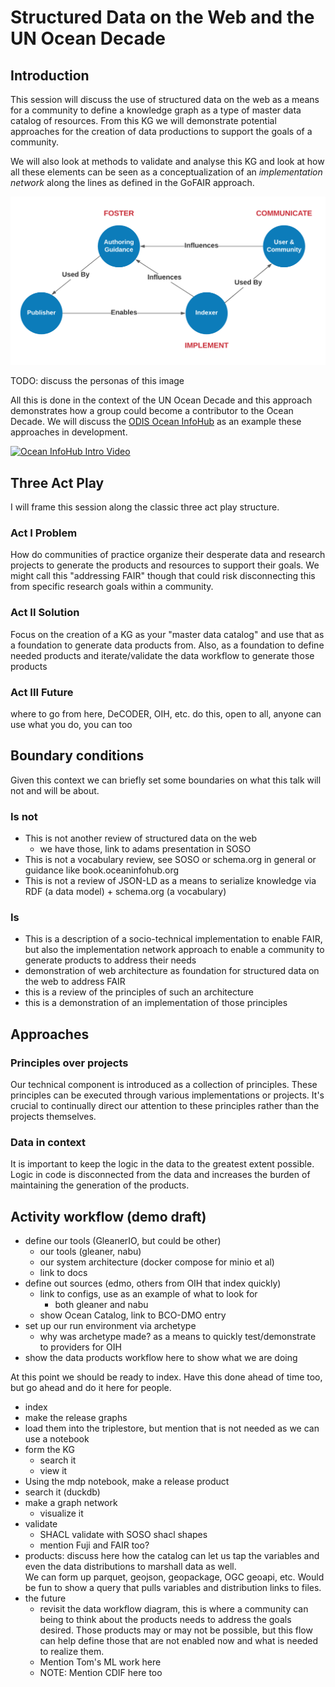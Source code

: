 # Structured Data on the Web and the UN Ocean Decade

## Introduction

This session will discuss the use of structured data on the web as a means
for a community to define a knowledge graph as a type of master
data catalog of resources. From this KG we will demonstrate
potential approaches for the creation of data productions to
support the goals of a community.

We will also look at methods to validate and analyse this KG
and look at how all these elements can be seen as a conceptualization
of an _implementation network_ along the lines as defined in the
GoFAIR approach.

![relations](../../docs/images/relations.png)

TODO: discuss the personas of this image

All this is done in the context of the UN Ocean Decade and this approach
demonstrates how a group could become a contributor to the Ocean Decade.
We will discuss the [ODIS Ocean InfoHub](https://oceaninfohub.org/project-overview/)
as an example these approaches in development.

[![Ocean InfoHub Intro Video](https://img.youtube.com/vi/KrxeZrPg0u8/0.jpg)](https://www.youtube.com/watch?v=KrxeZrPg0u8)

## Three Act Play

I will frame this session along the classic three act play structure.

### Act I  Problem

How do communities of practice organize their desperate data and research
projects to generate the products and resources to support their goals.
We might call this "addressing FAIR" though that could risk disconnecting
this from specific research goals within a community.

### Act II Solution

Focus on the creation of a KG as your "master data catalog" and
use that as a foundation to generate data products from. Also,
as a foundation to define needed products and iterate/validate the
data workflow to generate those products

### Act III Future

where to go from here, DeCODER, OIH, etc.
do this, open to all, anyone can use what you do, you can too

## Boundary conditions

Given this context we can briefly set some boundaries on what
this talk will not and will be about.

### Is not

* This is not another review of structured data on the web
    - we have those, link to adams presentation in SOSO
* This is not a vocabulary review, see SOSO or schema.org in general
  or guidance like book.oceaninfohub.org
* This is not a review of JSON-LD as a means to serialize knowledge via
  RDF (a data model) + schema.org (a vocabulary)

### Is

* This is a description of a socio-technical implementation
  to enable FAIR, but also the implementation network approach
  to enable a community to generate products to address their needs
* demonstration of web architecture as foundation for structured data
  on the web to address FAIR
* this is a review of the principles of such an architecture
* this is a demonstration of an implementation of those principles

## Approaches

### Principles over projects

Our technical component is introduced as a collection of principles. These principles can be executed through various
implementations or projects. It's crucial to continually direct our attention to these principles rather than the
projects themselves.

### Data in context

It is important to keep the logic in the data to the greatest
extent possible. Logic in code is disconnected from the data
and increases the burden of maintaining the generation of the products.

## Activity workflow (demo draft)

* define our tools (GleanerIO, but could be other)
    - our tools (gleaner, nabu)
    - our system architecture (docker compose for minio et al)
    - link to docs
* define out sources (edmo, others from OIH that index quickly)
    - link to configs, use as an example of what to look for
        - both gleaner and nabu
    - show Ocean Catalog, link to BCO-DMO entry
* set up our run environment via archetype
    - why was archetype made? as a means to quickly test/demonstrate to providers for OIH
* show the data products workflow here to show what we are doing

At this point we should be ready to index. Have this done ahead of time too,
but go ahead and do it here for people.

* index
* make the release graphs
* load them into the triplestore, but mention that is not needed as we can use a notebook
* form the KG
    * search it
    * view it
* Using the mdp notebook, make a release product
* search it (duckdb)
* make a graph network
    * visualize it
* validate
    * SHACL validate with SOSO shacl shapes
    * mention Fuji and FAIR too?
* products: discuss here how the catalog can let us tap the variables
  and even the data distributions to marshall data as well.  
  We can form up parquet, geojson, geopackage, OGC geoapi, etc.
  Would be fun to show a query that pulls variables and distribution links to files.
* the future
    * revisit the data workflow diagram, this is where a community
      can being to think about the products needs to address the goals
      desired. Those products may or may not be possible, but this
      flow can help define those that are not enabled now and what is
      needed to realize them.
    * Mention Tom's ML work here
    * NOTE:  Mention CDIF here too

